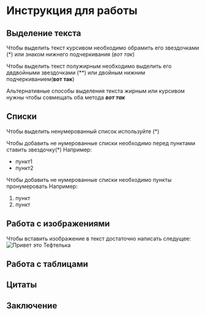# Инструкция для работы

## Выделение текста

Чтобы выделить текст курсивом необходимо обрамить его звездочками (*) или знаком нижнего подчеркивания (_вот так_)  

Чтобы выделить текст полужирным необходимо выделить его двдвойными звездочками (**) или двойным нижним подчеркиванием(__вот так__)

Альтернативные способы выделения текста жирным или курсивом нужны чтобы совмещать оба метода **_вот так_**
## Списки
Чтобы выделить ненумерованный список используйте (*)

Чтобы добавить не нумерованные списки необходимо перед пунктами ставить звездочку(*)
Например:
* пункт1
* пункт2

Чтобы добавить не нумерованные списки необходимо пункты пронумеровать
Например:
1. пункт
2. пункт
## Работа с изображениями

Чтобы вставить изображение в текст достаточно написать следущее: 
![Привет это Тефтелька](teftelka.jpg)

## Работа с таблицами

## Цитаты

## Заключение
